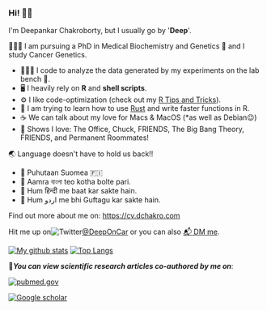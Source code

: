 ### Hi! 👋🏼

I'm Deepankar Chakroborty, but I usually go by '**Deep**'.

👨🏻‍🔬 I am pursuing a PhD in Medical Biochemistry and Genetics 🧬 and I study Cancer Genetics.
+ 👨🏻‍💻 I code to analyze the data generated by my experiments on the lab bench 🧫.
+ 🖥 I heavily rely on **R** and **shell scripts**.
+ ⚙️ I like code-optimization (check out my [R Tips and Tricks](https://github.com/dchakro/benchmarkR/raw/master/results.pdf)).
+ 🌱 I am trying to learn how to use [Rust](https://www.rust-lang.org) and write faster functions in R.
+ ☕️ We can talk about my love for Macs & MacOS (*as well as Debian😉)
+ 🎥 Shows I love: The Office, Chuck, FRIENDS, The Big Bang Theory, FRIENDS, and Permanent Roommates!

🌏 Language doesn't have to hold us back!!

+ 💬 Puhutaan Suomea 🇫🇮 
+ 💬 Aamra বাংলা teo kotha bolte pari.
+ 💬 Hum हिन्दी me baat kar sakte hain.
+ 💬 Hum اردو me bhi Guftagu kar sakte hain.

Find out more about me on: https://cv.dchakro.com

Hit me up on![Twitter](https://upload.wikimedia.org/wikipedia/en/thumb/9/9f/Twitter_bird_logo_2012.svg/20px-Twitter_bird_logo_2012.svg.png)[@DeepOnCar](https://twitter.com/DeepOnCar) or you can also [📬 DM me](https://twitter.com/messages/compose?recipient_id=869131514314883072).

[![My github stats](https://github-readme-stats.vercel.app/api?username=dchakro&show_icons=true&title_color=B51C31&icon_color=EDA700&text_color=18447E&bg_color=FFFFFF&hide=[])](https://github.com/dchakro?tab=repositories) [![Top Langs](https://github-readme-stats.vercel.app/api/top-langs/?username=dchakro&text_color=18447E&bg_color=FFFFFF&title_color=B51C31)](https://github.com/dchakro?tab=repositories)

📄***You can view scientific research articles co-authored by me on***:

[![pubmed.gov](https://upload.wikimedia.org/wikipedia/commons/thumb/f/fb/US-NLM-PubMed-Logo.svg/100px-US-NLM-PubMed-Logo.svg.png)](https://pubmed.ncbi.nlm.nih.gov/?term=Chakroborty%2C+Deepankar%5BAuthor%5D&sort=pubdate)

[![Google scholar](https://upload.wikimedia.org/wikipedia/commons/thumb/c/c7/Google_Scholar_logo.svg/50px-Google_Scholar_logo.svg.png)](https://scholar.google.fi/citations?user=a-SPfrYAAAAJ&hl=en)

